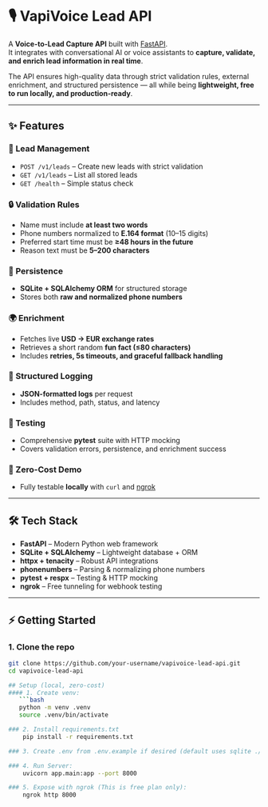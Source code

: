 # 🎙️ VapiVoice Lead API

A **Voice-to-Lead Capture API** built with [FastAPI](https://fastapi.tiangolo.com/).  
It integrates with conversational AI or voice assistants to **capture, validate, and enrich lead information in real time**.

The API ensures high-quality data through strict validation rules, external enrichment, and structured persistence — all while being **lightweight, free to run locally, and production-ready**.

---

## ✨ Features

### 📌 Lead Management
- `POST /v1/leads` – Create new leads with strict validation  
- `GET /v1/leads` – List all stored leads  
- `GET /health` – Simple status check  

### 🔒 Validation Rules
- Name must include **at least two words**  
- Phone numbers normalized to **E.164 format** (10–15 digits)  
- Preferred start time must be **≥48 hours in the future**  
- Reason text must be **5–200 characters**  

### 💾 Persistence
- **SQLite + SQLAlchemy ORM** for structured storage  
- Stores both **raw and normalized phone numbers**  

### 🌍 Enrichment
- Fetches live **USD → EUR exchange rates**  
- Retrieves a short random **fun fact (≤80 characters)**  
- Includes **retries, 5s timeouts, and graceful fallback handling**  

### 📑 Structured Logging
- **JSON-formatted logs** per request  
- Includes method, path, status, and latency  

### 🧪 Testing
- Comprehensive **pytest** suite with HTTP mocking  
- Covers validation errors, persistence, and enrichment success  

### 🚀 Zero-Cost Demo
- Fully testable **locally** with `curl` and [ngrok](https://ngrok.com/)  

---

## 🛠 Tech Stack
- **FastAPI** – Modern Python web framework  
- **SQLite + SQLAlchemy** – Lightweight database + ORM  
- **httpx + tenacity** – Robust API integrations  
- **phonenumbers** – Parsing & normalizing phone numbers  
- **pytest + respx** – Testing & HTTP mocking  
- **ngrok** – Free tunneling for webhook testing  

---

## ⚡ Getting Started

### 1. Clone the repo
```bash
git clone https://github.com/your-username/vapivoice-lead-api.git
cd vapivoice-lead-api

## Setup (local, zero-cost)
#### 1. Create venv:
   ```bash
   python -m venv .venv
   source .venv/bin/activate

### 2. Install requirements.txt
    pip install -r requirements.txt

### 3. Create .env from .env.example if desired (default uses sqlite ./leads.db).

### 4. Run Server:
    uvicorn app.main:app --port 8000

### 5. Expose with ngrok (This is free plan only):
    ngrok http 8000